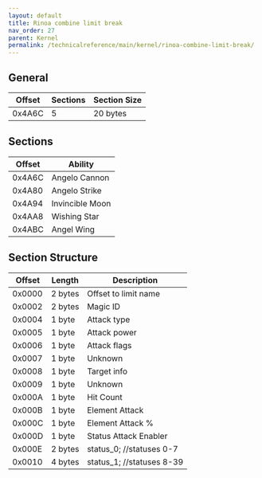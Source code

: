 ```yaml
---
layout: default
title: Rinoa combine limit break
nav_order: 27
parent: Kernel
permalink: /technicalreference/main/kernel/rinoa-combine-limit-break/
---
```


## General

| Offset | Sections | Section Size |
|--------|----------|--------------|
| 0x4A6C | 5        | 20 bytes     |


## Sections

| Offset | Ability         |
|--------|-----------------|
| 0x4A6C | Angelo Cannon   |
| 0x4A80 | Angelo Strike   |
| 0x4A94 | Invincible Moon |
| 0x4AA8 | Wishing Star    |
| 0x4ABC | Angel Wing      |


## Section Structure

| Offset | Length  | Description               |
|--------|---------|---------------------------|
| 0x0000 | 2 bytes | Offset to limit  name     |
| 0x0002 | 2 bytes | Magic ID                  |
| 0x0004 | 1 byte  | Attack type               |
| 0x0005 | 1 byte  | Attack power              |
| 0x0006 | 1 byte  | Attack flags              |
| 0x0007 | 1 byte  | Unknown                   |
| 0x0008 | 1 byte  | Target info               |
| 0x0009 | 1 byte  | Unknown                   |
| 0x000A | 1 byte  | Hit Count                 |
| 0x000B | 1 byte  | Element Attack            |
| 0x000C | 1 byte  | Element Attack %          |
| 0x000D | 1 byte  | Status Attack Enabler     |
| 0x000E | 2 bytes | status_0; //statuses 0-7  |
| 0x0010 | 4 bytes | status_1; //statuses 8-39 |